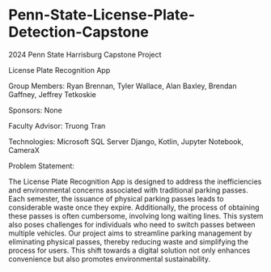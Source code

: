 # Penn-State-License-Plate-Detection-Capstone
2024 Penn State Harrisburg Capstone Project

License Plate Recognition App

Group Members: Ryan Brennan, Tyler Wallace, Alan Baxley, Brendan Gaffney, Jeffrey Tetkoskie

Sponsors: None

Faculty Advisor: Truong Tran

Technologies: Microsoft SQL Server Django, Kotlin, Jupyter Notebook, CameraX

Problem Statement:

The License Plate Recognition App is designed to address the inefficiencies and environmental concerns associated with traditional parking passes. Each semester, the issuance of physical parking passes leads to considerable waste once they expire. Additionally, the process of obtaining these passes is often cumbersome, involving long waiting lines. This system also poses challenges for individuals who need to switch passes between multiple vehicles. Our project aims to streamline parking management by eliminating physical passes, thereby reducing waste and simplifying the process for users. This shift towards a digital solution not only enhances convenience but also promotes environmental sustainability.

